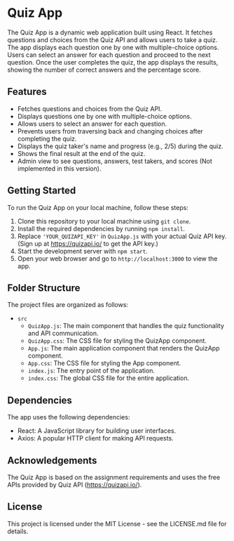 # Quiz App

The Quiz App is a dynamic web application built using React. It fetches questions and choices from the Quiz API and allows users to take a quiz. The app displays each question one by one with multiple-choice options. Users can select an answer for each question and proceed to the next question. Once the user completes the quiz, the app displays the results, showing the number of correct answers and the percentage score.

## Features

- Fetches questions and choices from the Quiz API.
- Displays questions one by one with multiple-choice options.
- Allows users to select an answer for each question.
- Prevents users from traversing back and changing choices after completing the quiz.
- Displays the quiz taker's name and progress (e.g., 2/5) during the quiz.
- Shows the final result at the end of the quiz.
- Admin view to see questions, answers, test takers, and scores (Not implemented in this version).

## Getting Started

To run the Quiz App on your local machine, follow these steps:

1. Clone this repository to your local machine using `git clone`.
2. Install the required dependencies by running `npm install`.
3. Replace `'YOUR_QUIZAPI_KEY'` in `QuizApp.js` with your actual Quiz API key. (Sign up at https://quizapi.io/ to get the API key.)
4. Start the development server with `npm start`.
5. Open your web browser and go to `http://localhost:3000` to view the app.

## Folder Structure

The project files are organized as follows:

- `src`
  - `QuizApp.js`: The main component that handles the quiz functionality and API communication.
  - `QuizApp.css`: The CSS file for styling the QuizApp component.
  - `App.js`: The main application component that renders the QuizApp component.
  - `App.css`: The CSS file for styling the App component.
  - `index.js`: The entry point of the application.
  - `index.css`: The global CSS file for the entire application.

## Dependencies

The app uses the following dependencies:

- React: A JavaScript library for building user interfaces.
- Axios: A popular HTTP client for making API requests.

## Acknowledgements

The Quiz App is based on the assignment requirements and uses the free APIs provided by Quiz API (https://quizapi.io/).

## License

This project is licensed under the MIT License - see the LICENSE.md file for details.
